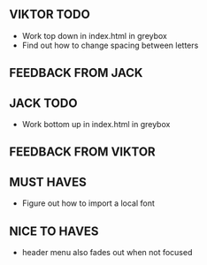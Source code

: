 ## VIKTOR TODO

- Work top down in index.html in greybox
- Find out how to change spacing between letters

## FEEDBACK FROM JACK

## JACK TODO

- Work bottom up in index.html in greybox

## FEEDBACK FROM VIKTOR

## MUST HAVES

- Figure out how to import a local font

## NICE TO HAVES

- header menu also fades out when not focused
